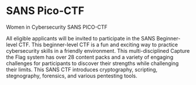 # SANS Pico-CTF
Women in Cybersecurity SANS PICO-CTF

All eligible applicants will be invited to participate in the SANS Beginner-level CTF. This beginner-level CTF is a fun and exciting way to practice cybersecurity skills in a friendly environment. This multi-disciplined Capture the Flag system has over 28 content packs and a variety of engaging challenges for participants to discover their strengths while challenging their limits. This SANS CTF introduces cryptography, scripting, stegnography, forensics, and various pentesting tools.

